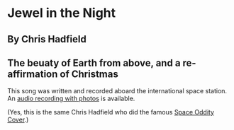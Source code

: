 # Jewel in the Night
## By Chris Hadfield
## The beuaty of Earth from above, and a re-affirmation of Christmas

This song was written and recorded aboard the international space station.  An [audio recording with photos](https://www.youtube.com/watch?time_continue=180&v=YufsbE4-jmY) is available.

(Yes, this is the same Chris Hadfield who did the famous [Space Oddity Cover](https://www.youtube.com/watch?v=KaOC9danxNo).)